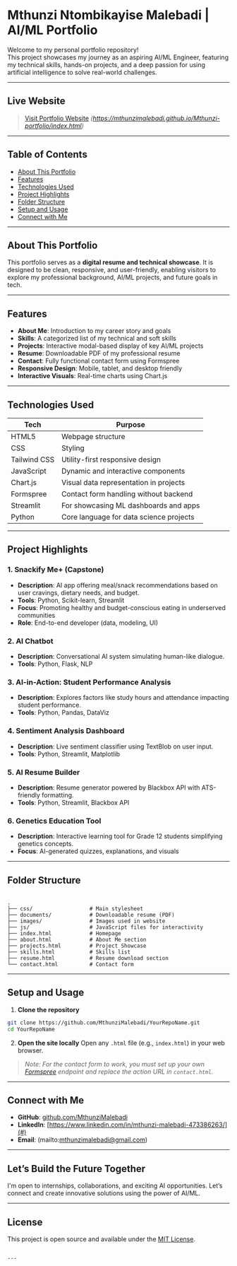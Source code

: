 
# Mthunzi Ntombikayise Malebadi | AI/ML Portfolio

Welcome to my personal portfolio repository!   
This project showcases my journey as an aspiring AI/ML Engineer, featuring my technical skills, hands-on projects, and a deep passion for using artificial intelligence to solve real-world challenges.

---

##  Live Website

>  [Visit Portfolio Website](#) *(https://mthunzimalebadi.github.io/Mthunzi-portfolio/index.html)*

---

##  Table of Contents

- [About This Portfolio](#about-this-portfolio)
- [Features](#features)
- [Technologies Used](#technologies-used)
- [Project Highlights](#project-highlights)
- [Folder Structure](#folder-structure)
- [Setup and Usage](#setup-and-usage)
- [Connect with Me](#connect-with-me)

---

##  About This Portfolio

This portfolio serves as a **digital resume and technical showcase**. It is designed to be clean, responsive, and user-friendly, enabling visitors to explore my professional background, AI/ML projects, and future goals in tech.

---

##  Features

- **About Me**: Introduction to my career story and goals  
- **Skills**: A categorized list of my technical and soft skills  
- **Projects**: Interactive modal-based display of key AI/ML projects  
- **Resume**: Downloadable PDF of my professional resume  
- **Contact**: Fully functional contact form using Formspree  
- **Responsive Design**: Mobile, tablet, and desktop friendly  
- **Interactive Visuals**: Real-time charts using Chart.js  

---

##  Technologies Used

| Tech           | Purpose                                       |
|----------------|-----------------------------------------------|
| HTML5          | Webpage structure                             |
| CSS           | Styling                                        |
| Tailwind CSS   | Utility-first responsive design               |
| JavaScript     | Dynamic and interactive components            |
| Chart.js       | Visual data representation in projects        |
| Formspree      | Contact form handling without backend         |
| Streamlit      | For showcasing ML dashboards and apps         |
| Python         | Core language for data science projects       |

---

##  Project Highlights

### 1. **Snackify Me+ (Capstone)**
- **Description**: AI app offering meal/snack recommendations based on user cravings, dietary needs, and budget.
- **Tools**: Python, Scikit-learn, Streamlit
- **Focus**: Promoting healthy and budget-conscious eating in underserved communities  
- **Role**: End-to-end developer (data, modeling, UI)

### 2. **AI Chatbot**
- **Description**: Conversational AI system simulating human-like dialogue.
- **Tools**: Python, Flask, NLP

### 3. **AI-in-Action: Student Performance Analysis**
- **Description**: Explores factors like study hours and attendance impacting student performance.
- **Tools**: Python, Pandas, DataViz

### 4. **Sentiment Analysis Dashboard**
- **Description**: Live sentiment classifier using TextBlob on user input.
- **Tools**: Python, Streamlit, Matplotlib

### 5. **AI Resume Builder**
- **Description**: Resume generator powered by Blackbox API with ATS-friendly formatting.
- **Tools**: Python, Streamlit, Blackbox API

### 6. **Genetics Education Tool**
- **Description**: Interactive learning tool for Grade 12 students simplifying genetics concepts.
- **Focus**: AI-generated quizzes, explanations, and visuals

---

##  Folder Structure

```

.
├── css/                  # Main stylesheet
├── documents/            # Downloadable resume (PDF)
├── images/               # Images used in website
├── js/                   # JavaScript files for interactivity
├── index.html            # Homepage
├── about.html            # About Me section
├── projects.html         # Project Showcase
├── skills.html           # Skills list
├── resume.html           # Resume download section
└── contact.html          # Contact form

````

---

##  Setup and Usage

1. **Clone the repository**
```bash
git clone https://github.com/MthunziMalebadi/YourRepoName.git
cd YourRepoName
````

2. **Open the site locally**
   Open any `.html` file (e.g., `index.html`) in your web browser.

>  *Note: For the contact form to work, you must set up your own [Formspree](https://formspree.io/) endpoint and replace the action URL in `contact.html`.*

---

##  Connect with Me

* **GitHub**: [github.com/MthunziMalebadi](https://github.com/MthunziMalebadi)
* **LinkedIn**: [https://www.linkedin.com/in/mthunzi-malebadi-473386263/](#)
* **Email**: (mailto:mthunzimalebadi@gmail.com)

---

##  Let’s Build the Future Together

I'm open to internships, collaborations, and exciting AI opportunities. Let’s connect and create innovative solutions using the power of AI/ML.

---

## License

This project is open source and available under the [MIT License](LICENSE).

```

---


